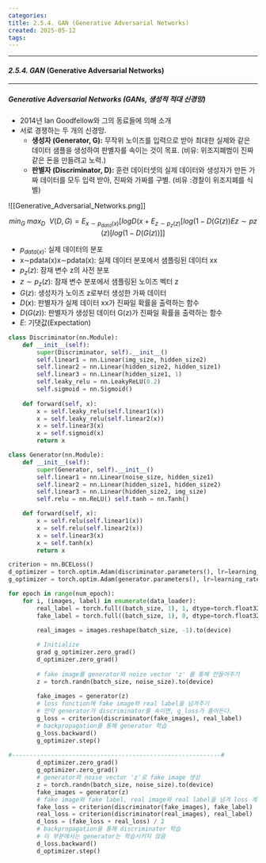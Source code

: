 ```yaml
---
categories: 
title: 2.5.4. GAN (Generative Adversarial Networks)
created: 2025-05-12
tags:
---
```

---
#### *2.5.4. GAN* (Generative Adversarial Networks)
---
##### Generative Adversarial Networks (GANs, 생성적 적대 신경망)
- 2014년 Ian Goodfellow와 그의 동료들에 의해 소개
- 서로 경쟁하는 두 개의 신경망.
	- **생성자 (Generator, G):** 무작위 노이즈를 입력으로 받아 최대한 실제와 같은 데이터 샘플을 생성하여 판별자를 속이는 것이 목표. (비유: 위조지폐범이 진짜 같은 돈을 만들려고 노력.)
	- **판별자 (Discriminator, D):** 훈련 데이터셋의 실제 데이터와 생성자가 만든 가짜 데이터를 모두 입력 받아, 진짜와 가짜를 구별. (비유 :경찰이 위조지폐를 식별)

![[Generative_Adversarial_Networks.png]]

$$
min_{G}​\ max_{D}\ \ ​V(D,G)=E_{x∼p_{data​}(x)}​[logD(x + E_{z∼p_{z}(z)}[log⁡(1−D(G(z))Ez∼pz​(z)​[log(1−D(G(z))]]
$$
- $p_{data(x)}$: 실제 데이터의 분포
- x∼pdata(x)x∼pdata​(x): 실제 데이터 분포에서 샘플링된 데이터 xx
- $p_{z}(z)$: 잠재 변수 z의 사전 분포    
- $z∼p_{z}(z)$: 잠재 변수 분포에서 샘플링된 노이즈 벡터 z
- $G(z)$: 생성자가 노이즈 z로부터 생성한 가짜 데이터
- $D(x)$: 판별자가 실제 데이터 xx가 진짜일 확률을 출력하는 함수
- $D(G(z))$: 판별자가 생성된 데이터 G(z)가 진짜일 확률을 출력하는 함수
- $E$: 기댓값(Expectation)

```python
class Discriminator(nn.Module): 
	def __init__(self): 
		super(Discriminator, self).__init__() 
		self.linear1 = nn.Linear(img_size, hidden_size2) 
		self.linear2 = nn.Linear(hidden_size2, hidden_size1) 
		self.linear3 = nn.Linear(hidden_size1, 1) 
		self.leaky_relu = nn.LeakyReLU(0.2) 
		self.sigmoid = nn.Sigmoid() 
	
	def forward(self, x): 
		x = self.leaky_relu(self.linear1(x)) 
		x = self.leaky_relu(self.linear2(x)) 
		x = self.linear3(x) 
		x = self.sigmoid(x) 
		return x
```

```python
class Generator(nn.Module): 
	def __init__(self): 
		super(Generator, self).__init__() 
		self.linear1 = nn.Linear(noise_size, hidden_size1) 
		self.linear2 = nn.Linear(hidden_size1, hidden_size2) 
		self.linear3 = nn.Linear(hidden_size2, img_size) 
		self.relu = nn.ReLU() self.tanh = nn.Tanh() 

	def forward(self, x): 
		x = self.relu(self.linear1(x)) 
		x = self.relu(self.linear2(x)) 
		x = self.linear3(x) 
		x = self.tanh(x) 
		return x
```

```python
criterion = nn.BCELoss() 
d_optimizer = torch.optim.Adam(discriminator.parameters(), lr=learning_rate) 
g_optimizer = torch.optim.Adam(generator.parameters(), lr=learning_rate)
```

```python
for epoch in range(num_epoch): 
	for i, (images, label) in enumerate(data_loader): 
		real_label = torch.full((batch_size, 1), 1, dtype=torch.float32).to(device) 
		fake_label = torch.full((batch_size, 1), 0, dtype=torch.float32).to(device) 
		
		real_images = images.reshape(batch_size, -1).to(device)

		# Initialize 
		grad g_optimizer.zero_grad() 
		d_optimizer.zero_grad() 
		
		# fake image를 generator와 noize vector 'z' 를 통해 만들어주기 
		z = torch.randn(batch_size, noise_size).to(device) 
		
		fake_images = generator(z) 
		# loss function에 fake image와 real label을 넘겨주기 
		# 만약 generator가 discriminator를 속이면, g_loss가 줄어든다. 
		g_loss = criterion(discriminator(fake_images), real_label) 
		# backpropagation를 통해 generator 학습 
		g_loss.backward() 
		g_optimizer.step()
		
#-----------------------------------------------------------#
		d_optimizer.zero_grad() 
		g_optimizer.zero_grad() 
		# generator와 noise vector 'z'로 fake image 생성 
		z = torch.randn(batch_size, noise_size).to(device) 
		fake_images = generator(z) 
		# fake image와 fake label, real image와 real label을 넘겨 loss 계산 
		fake_loss = criterion(discriminator(fake_images), fake_label) 
		real_loss = criterion(discriminator(real_images), real_label) 
		d_loss = (fake_loss + real_loss) / 2 
		# backpropagation을 통해 discriminator 학습 
		# 이 부분에서는 generator는 학습시키지 않음 
		d_loss.backward() 
		d_optimizer.step()


```